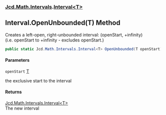 ### [Jcd.Math.Intervals](Jcd.Math.Intervals.md 'Jcd.Math.Intervals').[Interval&lt;T&gt;](Jcd.Math.Intervals.Interval_T_.md 'Jcd.Math.Intervals.Interval<T>')

## Interval<T>.OpenUnbounded(T) Method

Creates a left-open, right-unbounded interval: (openStart, +infinity)  
(i.e. openStart to +infinity - excludes openStart.)

```csharp
public static Jcd.Math.Intervals.Interval<T> OpenUnbounded(T openStart);
```
#### Parameters

<a name='Jcd.Math.Intervals.Interval_T_.OpenUnbounded(T).openStart'></a>

`openStart` [T](Jcd.Math.Intervals.Interval_T_.md#Jcd.Math.Intervals.Interval_T_.T 'Jcd.Math.Intervals.Interval<T>.T')

the exclusive start to the interval

#### Returns
[Jcd.Math.Intervals.Interval&lt;](Jcd.Math.Intervals.Interval_T_.md 'Jcd.Math.Intervals.Interval<T>')[T](Jcd.Math.Intervals.Interval_T_.md#Jcd.Math.Intervals.Interval_T_.T 'Jcd.Math.Intervals.Interval<T>.T')[&gt;](Jcd.Math.Intervals.Interval_T_.md 'Jcd.Math.Intervals.Interval<T>')  
The new interval